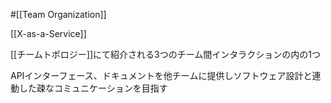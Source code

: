 #[[Team Organization]]

[[X-as-a-Service]]

[[チームトポロジー]]にて紹介される3つのチーム間インタラクションの内の1つ

APIインターフェース、ドキュメントを他チームに提供しソフトウェア設計と連動した疎なコミュニケーションを目指す